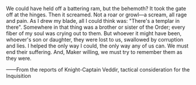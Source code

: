 We could have held off a battering ram, but the behemoth? It took the gate off at the hinges. Then it screamed. Not a roar or growl—a scream, all rage and pain. As I drew my blade, all I could think was: "There's a templar in there". Somewhere in that thing was a brother or sister of the Order; every fiber of my soul was crying out to them. But whoever it might have been, whoever's son or daughter, they were lost to us, swallowed by corruption and lies. I helped the only way I could, the only way any of us can. We must end their suffering. And, Maker willing, we must try to remember them as they were.

——From the reports of Knight-Captain Veddir, tactical consideration for the Inquisition
